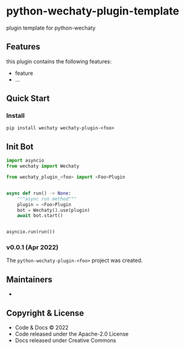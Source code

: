 # python-wechaty-plugin-template

plugin template for python-wechaty

## Features

this plugin contains the following features:

* feature
* ...

## Quick Start

### Install

```shell
pip install wechaty wechaty-plugin-<foo>
```

## Init Bot

```python
import asyncio
from wechaty import Wechaty

from wechaty_plugin_<foo> import <Foo>Plugin


async def run() -> None:
    """async run method"""
    plugin = <Foo>Plugin
    bot = Wechaty().use(plugin)
    await bot.start()


asyncio.run(run()) 
```

### v0.0.1 (Apr 2022)

The `python-wechaty-plugin-<foo>` project was created. 

## Maintainers

- [<author>](https://github.com/<author>)

## Copyright & License

- Code & Docs © 2022 [<author>](<author_email>)
- Code released under the Apache-2.0 License
- Docs released under Creative Commons